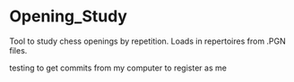 # Opening_Study
Tool to study chess openings by repetition. Loads in repertoires from .PGN files.

testing to get commits from my computer to register as me